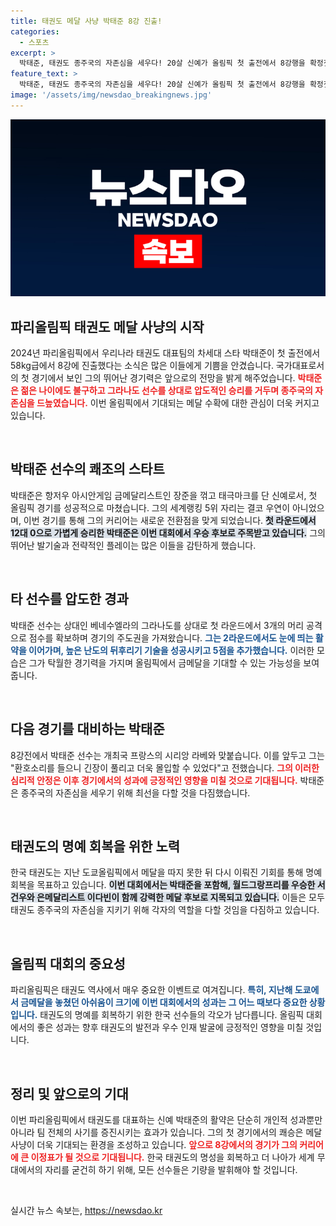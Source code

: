 ```yaml
---
title: 태권도 메달 사냥 박태준 8강 진출!
categories:
  - 스포츠
excerpt: >
  박태준, 태권도 종주국의 자존심을 세우다! 20살 신예가 올림픽 첫 출전에서 8강행을 확정짓고 압도적인 실력을 뽐낸다. 한국 태권도의 금메달 기대감이 더욱 커지고 있다!
feature_text: >
  박태준, 태권도 종주국의 자존심을 세우다! 20살 신예가 올림픽 첫 출전에서 8강행을 확정짓고 압도적인 실력을 뽐낸다. 한국 태권도의 금메달 기대감이 더욱 커지고 있다!
image: '/assets/img/newsdao_breakingnews.jpg'
---
```


<p><img src="/assets/img/newsdao_breakingnews.jpg" alt="implanttips 속보" /></p>

<h2 data-ke-size="size26">파리올림픽 태권도 메달 사냥의 시작</h2>

<p data-ke-size="size16">2024년 파리올림픽에서 우리나라 태권도 대표팀의 차세대 스타 박태준이 첫 출전에서 58kg급에서 8강에 진출했다는 소식은 많은 이들에게 기쁨을 안겼습니다. 국가대표로서의 첫 경기에서 보인 그의 뛰어난 경기력은 앞으로의 전망을 밝게 해주었습니다. <b><span style="color: #ee2323;">박태준은 젊은 나이에도 불구하고 그라나도 선수를 상대로 압도적인 승리를 거두며 종주국의 자존심을 드높였습니다.</span></b> 이번 올림픽에서 기대되는 메달 수확에 대한 관심이 더욱 커지고 있습니다.</p>

<p data-ke-size="size16">&nbsp;</p>

<h2 data-ke-size="size26">박태준 선수의 쾌조의 스타트</h2>

<p data-ke-size="size16">박태준은 항저우 아시안게임 금메달리스트인 장준을 꺾고 태극마크를 단 신예로서, 첫 올림픽 경기를 성공적으로 마쳤습니다. 그의 세계랭킹 5위 자리는 결코 우연이 아니었으며, 이번 경기를 통해 그의 커리어는 새로운 전환점을 맞게 되었습니다. <b><span style="background-color: #21538527;">첫 라운드에서 12대 0으로 가볍게 승리한 박태준은 이번 대회에서 우승 후보로 주목받고 있습니다.</span></b> 그의 뛰어난 발기술과 전략적인 플레이는 많은 이들을 감탄하게 했습니다.</p>

<p data-ke-size="size16">&nbsp;</p>

<h2 data-ke-size="size26">타 선수를 압도한 경과</h2>

<p data-ke-size="size16">박태준 선수는 상대인 베네수엘라의 그라나도를 상대로 첫 라운드에서 3개의 머리 공격으로 점수를 확보하며 경기의 주도권을 가져왔습니다. <b><span style="color: #1a5490;">그는 2라운드에서도 눈에 띄는 활약을 이어가며, 높은 난도의 뒤후리기 기술을 성공시키고 5점을 추가했습니다.</span></b> 이러한 모습은 그가 탁월한 경기력을 가지며 올림픽에서 금메달을 기대할 수 있는 가능성을 보여줍니다.</p>

<p data-ke-size="size16">&nbsp;</p>

<h2 data-ke-size="size26">다음 경기를 대비하는 박태준</h2>

<p data-ke-size="size16">8강전에서 박태준 선수는 개최국 프랑스의 시리앙 라베와 맞붙습니다. 이를 앞두고 그는 "환호소리를 들으니 긴장이 풀리고 더욱 몰입할 수 있었다"고 전했습니다. <b><span style="color: #ee2323;">그의 이러한 심리적 안정은 이후 경기에서의 성과에 긍정적인 영향을 미칠 것으로 기대됩니다.</span></b> 박태준은 종주국의 자존심을 세우기 위해 최선을 다할 것을 다짐했습니다.</p>

<p data-ke-size="size16">&nbsp;</p>

<h2 data-ke-size="size26">태권도의 명예 회복을 위한 노력</h2>

<p data-ke-size="size16">한국 태권도는 지난 도쿄올림픽에서 메달을 따지 못한 뒤 다시 이뤄진 기회를 통해 명예 회복을 목표하고 있습니다. <b><span style="background-color: #21538527;">이번 대회에서는 박태준을 포함해, 월드그랑프리를 우승한 서건우와 은메달리스트 이다빈이 함께 강력한 메달 후보로 지목되고 있습니다.</span></b> 이들은 모두 태권도 종주국의 자존심을 지키기 위해 각자의 역할을 다할 것임을 다짐하고 있습니다.</p>

<p data-ke-size="size16">&nbsp;</p>

<h2 data-ke-size="size26">올림픽 대회의 중요성</h2>

<p data-ke-size="size16">파리올림픽은 태권도 역사에서 매우 중요한 이벤트로 여겨집니다. <b><span style="color: #1a5490;">특히, 지난해 도쿄에서 금메달을 놓쳤던 아쉬움이 크기에 이번 대회에서의 성과는 그 어느 때보다 중요한 상황입니다.</span></b> 태권도의 명예를 회복하기 위한 한국 선수들의 각오가 남다릅니다. 올림픽 대회에서의 좋은 성과는 향후 태권도의 발전과 우수 인재 발굴에 긍정적인 영향을 미칠 것입니다.</p>

<p data-ke-size="size16">&nbsp;</p>

<h2 data-ke-size="size26">정리 및 앞으로의 기대</h2>

<p data-ke-size="size16">이번 파리올림픽에서 태권도를 대표하는 신예 박태준의 활약은 단순히 개인적 성과뿐만 아니라 팀 전체의 사기를 증진시키는 효과가 있습니다. 그의 첫 경기에서의 쾌승은 메달 사냥이 더욱 기대되는 환경을 조성하고 있습니다. <b><span style="color: #ee2323;">앞으로 8강에서의 경기가 그의 커리어에 큰 이정표가 될 것으로 기대됩니다.</span></b> 한국 태권도의 명성을 회복하고 더 나아가 세계 무대에서의 자리를 굳건히 하기 위해, 모든 선수들은 기량을 발휘해야 할 것입니다.</p>

<p data-ke-size="size16">&nbsp;</p>
실시간 뉴스 속보는, <a href="https://newsdao.kr" rel="dofollow">https://newsdao.kr</a>


